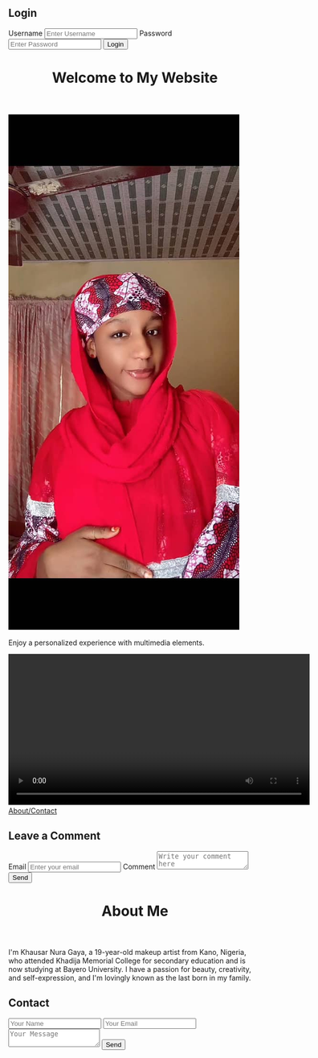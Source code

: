 <!DOCTYPE Khausar Nura Gaya CMM/23/INF/01114 html>
<html lang="en">
<head>
    <meta charset="UTF-8">
    <meta name="viewport" content="width=device-width, initial-scale=1.0">
    <title>Personalized Website</title>
    <link rel="stylesheet" href="styles.css">
</head>
<body>
    <div class="container">
        <h2>Login</h2>
        <form id="loginForm">
            <label for="username">Username</label>
            <input type="text" id="username" placeholder="Enter Username" required>
            <label for="password">Password</label>
            <input type="password" id="password" placeholder="Enter Password" required>
            <button type="submit">Login</button>
        </form>
    </div>
    <script>
        document.getElementById('loginForm').addEventListener('submit', function(event) {
            event.preventDefault();
            window.location.href = 'main.html';
        });
    </script>
</body>
</html>

<!-- Main Page (main.html) -->
<!DOCTYPE html>
<html lang="en">
<head>
    <meta charset="UTF-8">
    <meta name="viewport" content="width=device-width, initial-scale=1.0">
    <title>Main Page</title>
    <link rel="stylesheet" href="styles.css">
</head>
<body>
    <header>
        <h1>Welcome to My Website</h1>
    </header>
    <section>
        <img src="WhatsApp Image 2025-02-27 at 4.55.38 AM.jpeg" alt="Profile Image">
        <p>Enjoy a personalized experience with multimedia elements.</p>
        <video controls width="600">
            <source src="WhatsApp Video 2025-02-27 at 4.57.03 AM.webm" type="video/webm">
            Your browser does not support the video tag.
        </video>
    </section>
    <nav>
        <a href="about.html">About/Contact</a>
    </nav>
    <section>
        <h2>Leave a Comment</h2>
        <form>
            <label for="email">Email</label>
            <input type="email" id="email" placeholder="Enter your email" required>
            <label for="comment">Comment</label>
            <textarea id="comment" placeholder="Write your comment here" required></textarea>
            <button type="submit">Send</button>
        </form>
    </section>
</body>
</html>

<!-- About/Contact Page (about.html) -->
<!DOCTYPE html>
<html lang="en">
<head>
    <meta charset="UTF-8">
    <meta name="viewport" content="width=device-width, initial-scale=1.0">
    <title>About & Contact</title>
    <link rel="stylesheet" href="styles.css">
</head>
<body>
    <header>
        <h1>About Me</h1>
    </header>
    <section>
        <p>I'm Khausar Nura Gaya, a 19-year-old makeup artist from Kano, Nigeria, who attended Khadija Memorial College for secondary education and is now studying at Bayero University. I have a passion for beauty, creativity, and self-expression, and I'm lovingly known as the last born in my family.</p>
    </section>
    <h2>Contact</h2>
    <form>
        <input type="text" placeholder="Your Name" required>
        <input type="email" placeholder="Your Email" required>
        <textarea placeholder="Your Message" required></textarea>
        <button type="submit">Send</button>
    </form>
</body>
</html>
